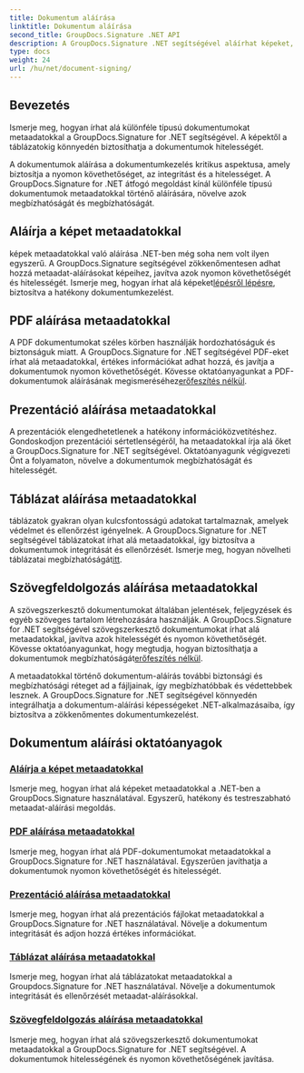 ```yaml
---
title: Dokumentum aláírása
linktitle: Dokumentum aláírása
second_title: GroupDocs.Signature .NET API
description: A GroupDocs.Signature .NET segítségével aláírhat képeket, PDF-eket, prezentációkat, táblázatokat és Word-dokumentumokat metaadatokkal. Növelje a dokumentumok hitelességét és integritását.
type: docs
weight: 24
url: /hu/net/document-signing/
---
```

## Bevezetés

Ismerje meg, hogyan írhat alá különféle típusú dokumentumokat metaadatokkal a GroupDocs.Signature for .NET segítségével. A képektől a táblázatokig könnyedén biztosíthatja a dokumentumok hitelességét.

A dokumentumok aláírása a dokumentumkezelés kritikus aspektusa, amely biztosítja a nyomon követhetőséget, az integritást és a hitelességet. A GroupDocs.Signature for .NET átfogó megoldást kínál különféle típusú dokumentumok metaadatokkal történő aláírására, növelve azok megbízhatóságát és megbízhatóságát.

## Aláírja a képet metaadatokkal
 képek metaadatokkal való aláírása .NET-ben még soha nem volt ilyen egyszerű. A GroupDocs.Signature segítségével zökkenőmentesen adhat hozzá metaadat-aláírásokat képeihez, javítva azok nyomon követhetőségét és hitelességét. Ismerje meg, hogyan írhat alá képeket[lépésről lépésre](./sign-image-with-metadata/), biztosítva a hatékony dokumentumkezelést.

## PDF aláírása metaadatokkal
 A PDF dokumentumokat széles körben használják hordozhatóságuk és biztonságuk miatt. A GroupDocs.Signature for .NET segítségével PDF-eket írhat alá metaadatokkal, értékes információkat adhat hozzá, és javítja a dokumentumok nyomon követhetőségét. Kövesse oktatóanyagunkat a PDF-dokumentumok aláírásának megismeréséhez[erőfeszítés nélkül](./sign-pdf-with-metadata/).

## Prezentáció aláírása metaadatokkal
A prezentációk elengedhetetlenek a hatékony információközvetítéshez. Gondoskodjon prezentációi sértetlenségéről, ha metaadatokkal írja alá őket a GroupDocs.Signature for .NET segítségével. Oktatóanyagunk végigvezeti Önt a folyamaton, növelve a dokumentumok megbízhatóságát és hitelességét.

## Táblázat aláírása metaadatokkal
 táblázatok gyakran olyan kulcsfontosságú adatokat tartalmaznak, amelyek védelmet és ellenőrzést igényelnek. A GroupDocs.Signature for .NET segítségével táblázatokat írhat alá metaadatokkal, így biztosítva a dokumentumok integritását és ellenőrzését. Ismerje meg, hogyan növelheti táblázatai megbízhatóságát[itt](./sign-spreadsheet-with-metadata/).

## Szövegfeldolgozás aláírása metaadatokkal
 A szövegszerkesztő dokumentumokat általában jelentések, feljegyzések és egyéb szöveges tartalom létrehozására használják. A GroupDocs.Signature for .NET segítségével szövegszerkesztő dokumentumokat írhat alá metaadatokkal, javítva azok hitelességét és nyomon követhetőségét. Kövesse oktatóanyagunkat, hogy megtudja, hogyan biztosíthatja a dokumentumok megbízhatóságát[erőfeszítés nélkül](./sign-word-processing-with-metadata/).

A metaadatokkal történő dokumentum-aláírás további biztonsági és megbízhatósági réteget ad a fájljainak, így megbízhatóbbak és védettebbek lesznek. A GroupDocs.Signature for .NET segítségével könnyedén integrálhatja a dokumentum-aláírási képességeket .NET-alkalmazásaiba, így biztosítva a zökkenőmentes dokumentumkezelést.

## Dokumentum aláírási oktatóanyagok
### [Aláírja a képet metaadatokkal](./sign-image-with-metadata/)
Ismerje meg, hogyan írhat alá képeket metaadatokkal a .NET-ben a GroupDocs.Signature használatával. Egyszerű, hatékony és testreszabható metaadat-aláírási megoldás.
### [PDF aláírása metaadatokkal](./sign-pdf-with-metadata/)
Ismerje meg, hogyan írhat alá PDF-dokumentumokat metaadatokkal a GroupDocs.Signature for .NET használatával. Egyszerűen javíthatja a dokumentumok nyomon követhetőségét és hitelességét.
### [Prezentáció aláírása metaadatokkal](./sign-presentation-with-metadata/)
Ismerje meg, hogyan írhat alá prezentációs fájlokat metaadatokkal a GroupDocs.Signature for .NET használatával. Növelje a dokumentum integritását és adjon hozzá értékes információkat.
### [Táblázat aláírása metaadatokkal](./sign-spreadsheet-with-metadata/)
Ismerje meg, hogyan írhat alá táblázatokat metaadatokkal a Groupdocs.Signature for .NET használatával. Növelje a dokumentumok integritását és ellenőrzését metaadat-aláírásokkal.
### [Szövegfeldolgozás aláírása metaadatokkal](./sign-word-processing-with-metadata/)
Ismerje meg, hogyan írhat alá szövegszerkesztő dokumentumokat metaadatokkal a GroupDocs.Signature for .NET segítségével. A dokumentumok hitelességének és nyomon követhetőségének javítása.
